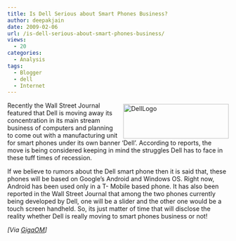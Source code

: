 ```yaml
---
title: Is Dell Serious about Smart Phones Business?
author: deepakjain
date: 2009-02-06
url: /is-dell-serious-about-smart-phones-business/
views:
  - 20
categories:
  - Analysis
tags:
  - Blogger
  - dell
  - Internet
---
```

<img class="wp-image-52623" style="border-right: 0px;border-top: 0px;margin: 5px 0px 0px 10px;border-left: 0px;border-bottom: 0px" height="79" alt="DellLogo" src="http://cdn.devilsworkshop.org/files/2009/02/delllogo.jpg" width="240" align="right" border="0" /> Recently the Wall Street Journal featured that Dell is moving away its concentration in its main stream business of computers and planning to come out with a manufacturing unit for smart phones under its own banner ‘Dell’. According to reports, the move is being considered keeping in mind the struggles Dell has to face in these tuff times of recession. 

If we believe to rumors about the Dell smart phone then it is said that, these phones will be based on Google’s Android and Windows OS. Right now, Android has been used only in a T- Mobile based phone. It has also been reported in the Wall Street Journal that among the two phones currently being developed by Dell, one will be a slider and the other one would be a touch screen handheld. So, its just matter of time that will disclose the reality whether Dell is really moving to smart phones business or not!

*[Via *<a href="http://gigaom.com/2009/01/29/dell-smart-phone-plan/" onclick="_gaq.push(['_trackEvent', 'outbound-article', 'http://gigaom.com/2009/01/29/dell-smart-phone-plan/', 'GigaOM']);" ><em>GigaOM</em></a>*]*
